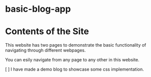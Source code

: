 # basic-blog-app

# Contents of the Site 

This website has two pages to demonstrate the basic functionality of navigating through different webpages.

You can esily navigate from any page to any other in this website.

 [ ] I have made a demo blog to showcase some css implementation.

